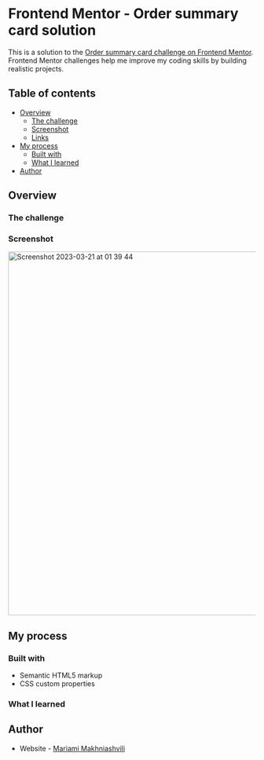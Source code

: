 # Frontend Mentor - Order summary card solution

This is a solution to the [Order summary card challenge on Frontend Mentor](https://www.frontendmentor.io/challenges/order-summary-component-QlPmajDUj). Frontend Mentor challenges help me improve my coding skills by building realistic projects. 

## Table of contents

- [Overview](#overview)
  - [The challenge](#the-challenge)
  - [Screenshot](#screenshot)
  - [Links](#links)
- [My process](#my-process)
  - [Built with](#built-with)
  - [What I learned](#what-i-learned)
- [Author](#author)

## Overview

### The challenge

### Screenshot
<img width="741" alt="Screenshot 2023-03-21 at 01 39 44" src="https://user-images.githubusercontent.com/117212859/226494576-d9c70dd7-3b51-4c01-9e38-9cb20176a6db.png">


## My process

### Built with

- Semantic HTML5 markup
- CSS custom properties

### What I learned

## Author

- Website - [Mariami Makhniashvili](https://github.com/mariamo101)


